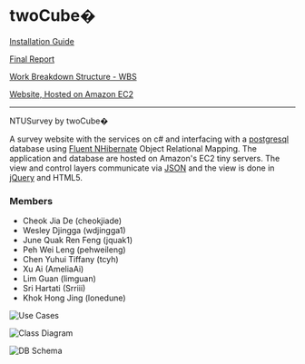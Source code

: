 twoCube�
=======

[Installation Guide](https://github.com/cheokjiade/twocube/wiki/Installation-Instructions)

[Final Report](https://github.com/cheokjiade/twocube/raw/master/Documentation/twoCubeReport.docx)  

[Work Breakdown Structure - WBS](https://github.com/cheokjiade/twocube/blob/master/Documentation/twoCubeWBS.xlsx)

[Website, Hosted on Amazon EC2](http://twocube1.elasticbeanstalk.com/) 

***
NTUSurvey by twoCube�  

A survey website with the services on c# and interfacing with a [postgresql](http://www.postgresql.org/) database using [Fluent NHibernate](https://github.com/jagregory/fluent-nhibernate) Object Relational Mapping. The application and database are hosted on Amazon's EC2 tiny servers. The view and control layers communicate via [JSON](http://www.json.org/) and the view is done in [jQuery](http://jquery.com/) and HTML5.  

### Members
* Cheok Jia De (cheokjiade)
* Wesley Djingga (wdjingga1)
* June Quak Ren Feng (jquak1)
* Peh Wei Leng (pehweileng)
* Chen Yuhui Tiffany (tcyh)
* Xu Ai (AmeliaAi)
* Lim Guan (limguan)
* Sri Hartati (Srriii)
* Khok Hong Jing (lonedune)  


![Use Cases](https://github.com/cheokjiade/twocube/blob/master/Documentation/Use%20Case.png?raw=true)  

![Class Diagram](https://github.com/cheokjiade/twocube/blob/master/Documentation/class%20diagram.png?raw=true)  

![DB Schema](https://github.com/cheokjiade/twocube/blob/master/Documentation/dbschema.png?raw=true)  
